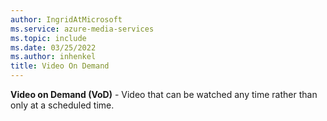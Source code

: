 ```yaml
---
author: IngridAtMicrosoft
ms.service: azure-media-services
ms.topic: include
ms.date: 03/25/2022
ms.author: inhenkel
title: Video On Demand
---
```


**Video on Demand (VoD)** - Video that can be watched any time rather than only at a scheduled time.

